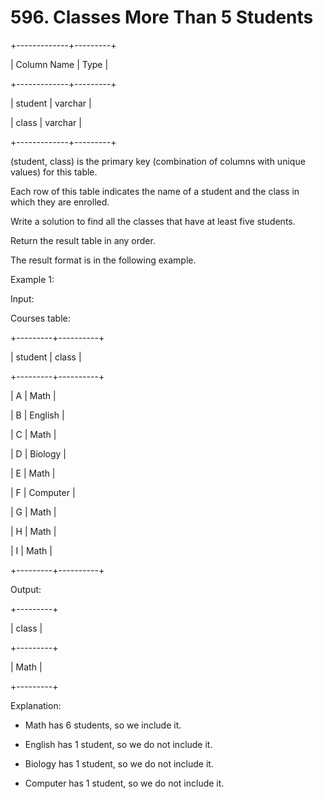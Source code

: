 # 596. Classes More Than 5 Students

+-------------+---------+

| Column Name | Type |

+-------------+---------+

| student | varchar |

| class | varchar |

+-------------+---------+

(student, class) is the primary key (combination of columns with unique values) for this table.

Each row of this table indicates the name of a student and the class in which they are enrolled.

Write a solution to find all the classes that have at least five students.

Return the result table in any order.

The result format is in the following example.

Example 1:

Input:

Courses table:

+---------+----------+

| student | class |

+---------+----------+

| A | Math |

| B | English |

| C | Math |

| D | Biology |

| E | Math |

| F | Computer |

| G | Math |

| H | Math |

| I | Math |

+---------+----------+

Output:

+---------+

| class |

+---------+

| Math |

+---------+


Explanation:

- Math has 6 students, so we include it.

- English has 1 student, so we do not include it.

- Biology has 1 student, so we do not include it.

- Computer has 1 student, so we do not include it.
